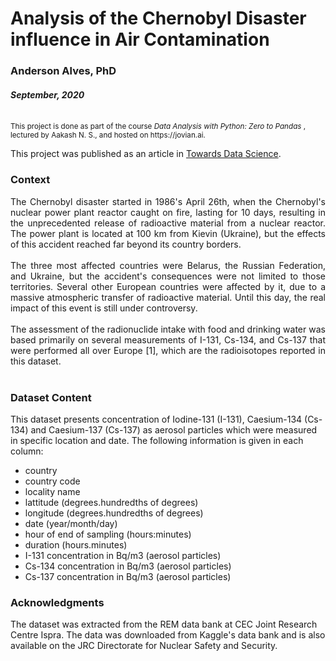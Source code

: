 # Analysis of the Chernobyl Disaster influence in Air Contamination

### Anderson Alves, PhD

#### *September, 2020*

<br>
<small>This project is done as part of the course <i>Data Analysis with Python: Zero to Pandas</i> , lectured by Aakash N. S., and hosted on https://jovian.ai.</small> <br>

This project was published as an article in [Towards Data Science](https://towardsdatascience.com/analysis-of-the-chernobyl-disaster-influence-in-air-contamination-d7f674d84827). <br>

### Context <br>

<div style="text-align: justify"> The Chernobyl disaster started in 1986's April 26th, when the Chernobyl's nuclear power plant reactor caught on fire, lasting for 10 days, resulting in the unprecedented release of radioactive material from a nuclear reactor. The power plant is located at 100 km from Kievin (Ukraine), but the effects of this accident reached far beyond its country borders.</div> <br>

<div style="text-align: justify"> The three most affected countries were Belarus, the Russian Federation, and Ukraine, but the accident's consequences were not limited to those territories. Several other European countries were affected by it, due to a massive atmospheric transfer of radioactive material. Until this day, the real impact of this event is still under controversy.</div> <br>

<div style="text-align: justify"> The assessment of the radionuclide intake with food and drinking water was based primarily on several measurements of I-131, Cs-134, and Cs-137 that were performed all over Europe [1], which are the radioisotopes reported in this dataset.</div> <br>


### Dataset Content

This dataset presents concentration of Iodine-131 (I-131), Caesium-134 (Cs-134) and Caesium-137 (Cs-137) as aerosol particles which were measured in specific location and date. The following information is given in each column:
  -  country
  -  country code
  -  locality name
  -  lattitude (degrees.hundredths of degrees)
  -  longitude (degrees.hundredths of degrees)
  -  date (year/month/day)
  -  hour of end of sampling (hours:minutes)
  -  duration (hours.minutes)
  -  I-131 concentration in Bq/m3 (aerosol particles)
  -  Cs-134 concentration in Bq/m3 (aerosol particles)
  -  Cs-137 concentration in Bq/m3 (aerosol particles)
  
### Acknowledgments

The dataset was extracted from the REM data bank at CEC Joint Research Centre Ispra. The data was downloaded from Kaggle's data bank and is also available on the JRC Directorate for Nuclear Safety and Security.
